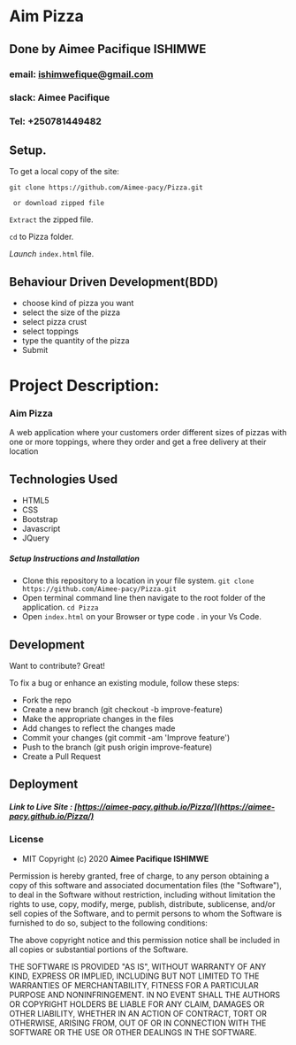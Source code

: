 # Aim Pizza
## Done by Aimee Pacifique ISHIMWE
### email: ishimwefique@gmail.com
### slack: Aimee Pacifique
### Tel: +250781449482
## Setup.
To get a local copy of the site:

`git clone https://github.com/Aimee-pacy/Pizza.git`

` or download zipped file`

`Extract` the zipped file.

`cd` to Pizza folder.

*Launch* `index.html` file.


## Behaviour Driven Development(BDD)
* choose kind of pizza you want
* select the size of the pizza
* select pizza crust
* select toppings
* type the quantity of the pizza
* Submit

# Project Description:
### Aim Pizza
A web application where your customers order different sizes of pizzas with one or more toppings, where they order and get a free delivery at their location



## Technologies Used

* HTML5
* CSS
* Bootstrap
* Javascript
* JQuery


##### Setup Instructions and Installation

- Clone this repository to a location in your file system. `git clone https://github.com/Aimee-pacy/Pizza.git`
- Open terminal command line then navigate to the root folder of the application. `cd Pizza`
- Open `index.html` on your Browser or type code . in your Vs Code.

## Development

Want to contribute? Great!

To fix a bug or enhance an existing module, follow these steps:
- Fork the repo
- Create a new branch (git checkout -b improve-feature)
- Make the appropriate changes in the files
- Add changes to reflect the changes made
- Commit your changes (git commit -am 'Improve feature')
- Push to the branch (git push origin improve-feature)
- Create a Pull Request


## Deployment


##### Link to Live Site : [https://aimee-pacy.github.io/Pizza/](https://aimee-pacy.github.io/Pizza/)

### License

* MIT 
Copyright (c) 2020 **Aimee Pacifique ISHIMWE**

Permission is hereby granted, free of charge, to any person obtaining a copy of this software and associated documentation files (the "Software"), to deal in the Software without restriction, including without limitation the rights to use, copy, modify, merge, publish, distribute, sublicense, and/or sell copies of the Software, and to permit persons to whom the Software is furnished to do so, subject to the following conditions:

The above copyright notice and this permission notice shall be included in all copies or substantial portions of the Software.

THE SOFTWARE IS PROVIDED "AS IS", WITHOUT WARRANTY OF ANY KIND, EXPRESS OR IMPLIED, INCLUDING BUT NOT LIMITED TO THE WARRANTIES OF MERCHANTABILITY, FITNESS FOR A PARTICULAR PURPOSE AND NONINFRINGEMENT. IN NO EVENT SHALL THE AUTHORS OR COPYRIGHT HOLDERS BE LIABLE FOR ANY CLAIM, DAMAGES OR OTHER LIABILITY, WHETHER IN AN ACTION OF CONTRACT, TORT OR OTHERWISE, ARISING FROM, OUT OF OR IN CONNECTION WITH THE SOFTWARE OR THE USE OR OTHER DEALINGS IN THE SOFTWARE.
